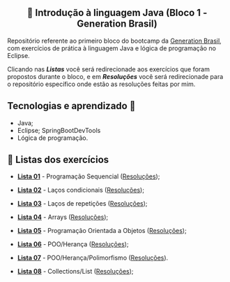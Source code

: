 <h2 align="center">🚀 Introdução à linguagem Java (Bloco 1 - Generation Brasil)</h2>
<p>Repositório referente ao primeiro bloco do bootcamp da <a href="https://brazil.generation.org">Generation Brasil</a>, com exercícios de prática à linguagem Java e lógica de programação no Eclipse.</p>
<p>Clicando nas <b><i>Listas</i></b> você será redirecionade aos exercícios que foram propostos durante o bloco, e em <b><i>Resoluções</i></b> você será redirecionade para o repositório específico onde estão as resoluções feitas por mim.</p>

## Tecnologias e aprendizado 🔧 
* Java;
* Eclipse; SpringBootDevTools
* Lógica de programação.

## 📁 Listas dos exercícios
* <a href="https://docs.google.com/document/d/1m7fbBOiVKrVfGDCz5etj5vfWajOY2C_0/edit?usp=sharing&ouid=118109715652382704410&rtpof=true&sd=true"><b>Lista 01</b></a> - Programação Sequencial (<a href="https://github.com/LucasOii/Generation-Bloco-1/tree/main/java/Lista1_Sequencial">Resoluções</a>);

* <a href="https://docs.google.com/document/d/13GbPVtA_RZCcRm2PPTyC-t7k_b6bnWOL/edit?usp=sharing&ouid=118109715652382704410&rtpof=true&sd=true"><b>Lista 02</b></a> - Laços condicionais (<a href="https://github.com/LucasOii/Generation-Bloco-1/tree/main/java/Lista2_Condicional">Resoluções</a>);

* <a href="https://docs.google.com/document/d/1OlGMSqsFGAGxpdW6l2lgMk3yBCD6B0WC/edit?usp=sharing&ouid=118109715652382704410&rtpof=true&sd=true"><b>Lista 03</b></a> - Laços de repetições (<a href="https://github.com/LucasOii/Generation-Bloco-1/tree/main/java/Lista3_Repeticao">Resoluções</a>);

* <a href="https://docs.google.com/document/d/1zRD1bh2_YdzgUXFCaQqHD1UuueZ2N3kf/edit?usp=sharing&ouid=118109715652382704410&rtpof=true&sd=true"><b>Lista 04</b></a> - Arrays (<a href="https://github.com/LucasOii/Generation-Bloco-1/tree/main/java/Lista4_Arrays">Resoluções</a>);

* <a href="https://docs.google.com/document/d/1ixG69CTQyuztAGjn6rVtLhffrW4j7c2q/edit?usp=sharing&ouid=118109715652382704410&rtpof=true&sd=true"><b>Lista 05</b></a> - Programação Orientada a Objetos (<a href="https://github.com/LucasOii/Generation-Bloco-1/tree/main/java/Lista5_POO">Resoluções</a>);

* <a href="https://docs.google.com/document/d/1ixG69CTQyuztAGjn6rVtLhffrW4j7c2q/edit?usp=sharing&ouid=118109715652382704410&rtpof=true&sd=true"><b>Lista 06</b></a> - POO/Herança (<a href="https://github.com/LucasOii/Generation-Bloco-1/tree/main/java/Lista6_POOSubClasses">Resoluções</a>);

* <a href="https://docs.google.com/document/d/1ixG69CTQyuztAGjn6rVtLhffrW4j7c2q/edit?usp=sharing&ouid=118109715652382704410&rtpof=true&sd=true"><b>Lista 07</b></a> - POO/Herança/Polimorfismo (<a href="https://github.com/LucasOii/Generation-Bloco-1/tree/main/java/Lista7_POOHerPolimorfismo">Resoluções</a>).

* <a href="https://docs.google.com/document/d/1ixG69CTQyuztAGjn6rVtLhffrW4j7c2q/edit?usp=sharing&ouid=118109715652382704410&rtpof=true&sd=true"><b>Lista 08</b></a> - Collections/List (<a href="https://github.com/LucasOii/Generation-Bloco-1/tree/main/java/Lista8_ColetionsExceptions">Resoluções</a>);
